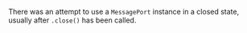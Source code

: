 
There was an attempt to use a `MessagePort` instance in a closed
state, usually after `.close()` has been called.

<a id="ERR_CONSOLE_WRITABLE_STREAM"></a>
